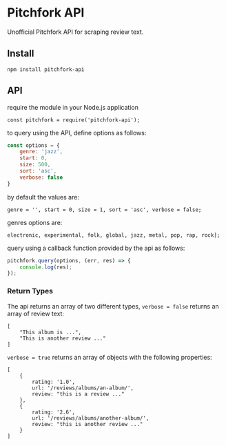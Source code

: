 # Pitchfork API

Unofficial Pitchfork API for scraping review text.

## Install

`npm install pitchfork-api`

## API

require the module in your Node.js application

`const pitchfork = require('pitchfork-api');`

to query using the API, define options as follows:

```javascript
const options = {
    genre: 'jazz',
    start: 0,
    size: 500,
    sort: 'asc',
    verbose: false
}
```

by default the values are:

`genre = '', start = 0, size = 1, sort = 'asc', verbose = false;`

genres options are:

`electronic, experimental, folk, global, jazz, metal, pop, rap, rock];`

query using a callback function provided by the api as follows:

```javascript
pitchfork.query(options, (err, res) => {
    console.log(res);
});
```

### Return Types

The api returns an array of two different types, `verbose = false` returns an array of review text:

```
[
    "This album is ...",
    "This is another review ..."
]
```

`verbose = true` returns an array of objects with the following properties:

```
[
    {
        rating: '1.0',
        url: '/reviews/albums/an-album/',
        review: "this is a review ..."
    },
    {
        rating: '2.6',
        url: '/reviews/albums/another-album/',
        review: "this is another review ..."
    }
]
```